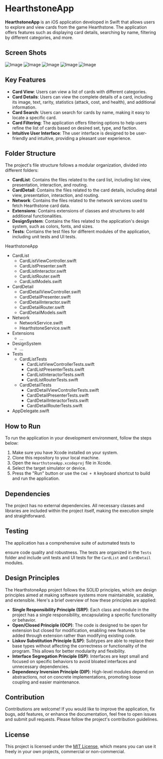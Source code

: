 # HearthstoneApp

**HearthstoneApp** is an iOS application developed in Swift that allows users to explore and view cards from the game Hearthstone. The application offers features such as displaying card details, searching by name, filtering by different categories, and more.

##  Screen Shots
![Image](https://user-images.githubusercontent.com/1376829/241590897-629d6611-5102-4de8-9113-0b951d85c07f.png)
![Image](https://user-images.githubusercontent.com/1376829/241590899-6e0751e9-2e47-4262-ac84-cf535a218794.png)
![Image](https://user-images.githubusercontent.com/1376829/241590898-825e3f5b-4f41-4c0b-abee-c5ac201ad544.png)
![Image](https://user-images.githubusercontent.com/1376829/241590896-5067d55a-0dd6-4a60-98f0-9d4d4153e904.png)
![Image](https://user-images.githubusercontent.com/1376829/241590895-21c2690e-2cdf-411c-956e-7eedc8d62c60.png)

## Key Features

- **Card View**: Users can view a list of cards with different categories.
- **Card Details**: Users can view the complete details of a card, including its image, text, rarity, statistics (attack, cost, and health), and additional information.
- **Card Search**: Users can search for cards by name, making it easy to locate a specific card.
- **Card Filtering**: The application offers filtering options to help users refine the list of cards based on desired set, type, and faction.
- **Intuitive User Interface**: The user interface is designed to be user-friendly and intuitive, providing a pleasant user experience.

## Folder Structure

The project's file structure follows a modular organization, divided into different folders:

- **CardList**: Contains the files related to the card list, including list view, presentation, interaction, and routing.
- **CardDetail**: Contains the files related to the card details, including detail view, presentation, interaction, and routing.
- **Network**: Contains the files related to the network services used to fetch Hearthstone card data.
- **Extensions**: Contains extensions of classes and structures to add additional functionalities.
- **DesignSystem**: Contains the files related to the application's design system, such as colors, fonts, and sizes.
- **Tests**: Contains the test files for different modules of the application, including unit tests and UI tests.

HearthstoneApp
- CardList
  - CardListViewController.swift
  - CardListPresenter.swift
  - CardListInteractor.swift
  - CardListRouter.swift
  - CardListModels.swift
- CardDetail
  - CardDetailViewController.swift
  - CardDetailPresenter.swift
  - CardDetailInteractor.swift
  - CardDetailRouter.swift
  - CardDetailModels.swift
- Network
  - NetworkService.swift
  - HearthstoneService.swift
- Extensions
  - ...
- DesignSystem
  - ...
- Tests
  - CardListTests
    - CardListViewControllerTests.swift
    - CardListPresenterTests.swift
    - CardListInteractorTests.swift
    - CardListRouterTests.swift
  - CardDetailTests
    - CardDetailViewControllerTests.swift
    - CardDetailPresenterTests.swift
    - CardDetailInteractorTests.swift
    - CardDetailRouterTests.swift
- AppDelegate.swift

## How to Run

To run the application in your development environment, follow the steps below:

1. Make sure you have Xcode installed on your system.
2. Clone this repository to your local machine.
3. Open the `HearthstoneApp.xcodeproj` file in Xcode.
4. Select the target simulator or device.
5. Press the "Run" button or use the `Cmd + R` keyboard shortcut to build and run the application.

## Dependencies

The project has no external dependencies. All necessary classes and libraries are included within the project itself, making the execution simple and straightforward.

## Testing

The application has a comprehensive suite of automated tests to

 ensure code quality and robustness. The tests are organized in the `Tests` folder and include unit tests and UI tests for the `CardList` and `CardDetail` modules.

## Design Principles

The HearthstoneApp project follows the SOLID principles, which are design principles aimed at making software systems more maintainable, scalable, and extensible. Here's a brief overview of how these principles are applied:

- **Single Responsibility Principle (SRP)**: Each class and module in the project has a single responsibility, encapsulating a specific functionality or behavior.
- **Open/Closed Principle (OCP)**: The code is designed to be open for extension but closed for modification, enabling new features to be added through extension rather than modifying existing code.
- **Liskov Substitution Principle (LSP)**: Subtypes are able to replace their base types without affecting the correctness or functionality of the program. This allows for better modularity and flexibility.
- **Interface Segregation Principle (ISP)**: Interfaces are kept small and focused on specific behaviors to avoid bloated interfaces and unnecessary dependencies.
- **Dependency Inversion Principle (DIP)**: High-level modules depend on abstractions, not on concrete implementations, promoting loose coupling and easier maintenance.

## Contribution

Contributions are welcome! If you would like to improve the application, fix bugs, add features, or enhance the documentation, feel free to open issues and submit pull requests. Please follow the project's contribution guidelines.

## License

This project is licensed under the [MIT License](LICENSE), which means you can use it freely in your own projects, commercial or non-commercial.
